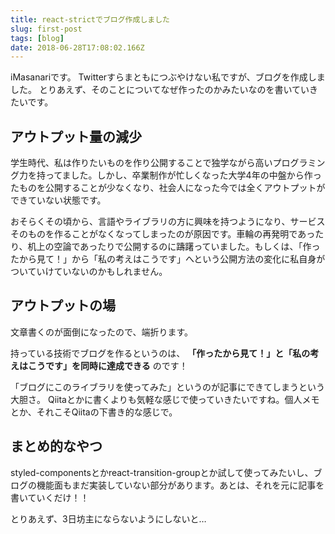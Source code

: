 ```yaml
---
title: react-strictでブログ作成しました
slug: first-post
tags: [blog]
date: 2018-06-28T17:08:02.166Z
---
```


iMasanariです。
Twitterすらまともにつぶやけない私ですが、ブログを作成しました。
とりあえず、そのことについてなぜ作ったのかみたいなのを書いていきたいです。

## アウトプット量の減少

学生時代、私は作りたいものを作り公開することで独学ながら高いプログラミング力を持ってました。しかし、卒業制作が忙しくなった大学4年の中盤から作ったものを公開することが少なくなり、社会人になった今では全くアウトプットができていない状態です。

おそらくその頃から、言語やライブラリの方に興味を持つようになり、サービスそのものを作ることがなくなってしまったのが原因です。車輪の再発明であったり、机上の空論であったりで公開するのに躊躇っていました。もしくは、「作ったから見て！」から「私の考えはこうです」へという公開方法の変化に私自身がついていけていないのかもしれません。


## アウトプットの場

文章書くのが面倒になったので、端折ります。

持っている技術でブログを作るというのは、
**「作ったから見て！」と「私の考えはこうです」を同時に達成できる**
のです！

「ブログにこのライブラリを使ってみた」というのが記事にできてしまうという大胆さ。
Qiitaとかに書くよりも気軽な感じで使っていきたいですね。個人メモとか、それこそQiitaの下書き的な感じで。


## まとめ的なやつ

styled-componentsとかreact-transition-groupとか試して使ってみたいし、ブログの機能面もまだ実装していない部分があります。あとは、それを元に記事を書いていくだけ！！

とりあえず、3日坊主にならないようにしないと…
